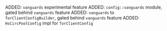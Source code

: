 ADDED: `vanguards` experimental feature
ADDED: `config::vanguards` module, gated behind `vanguards` feature
ADDED: `vanguards` to `TorClientConfigBuilder`, gated behind `vanguards` feature
ADDED: `HsCircPoolConfig` impl for `TorClientConfig`

